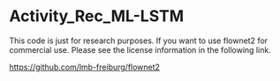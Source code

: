 # Activity_Rec_ML-LSTM


This code is just for research purposes. If you want to use flownet2 for commercial use. 
Please see the license information in the following link.



https://github.com/lmb-freiburg/flownet2 
